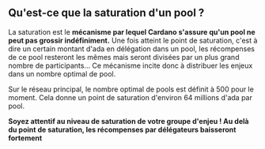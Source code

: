 ## Qu'est-ce que la saturation d'un pool ?

La saturation est le **mécanisme par lequel Cardano s'assure qu'un pool ne peut pas grossir indéfiniment.** Une fois atteint le point de saturation, c'est à dire un certain montant d'ada en délégation dans un pool, les récompenses de ce pool resteront les mêmes mais seront divisées par un plus grand nombre de participants... Ce mécanisme incite donc à distribuer les enjeux dans un nombre optimal de pool.

Sur le réseau principal, le nombre optimal de pools est définit à 500 pour le moment. Cela donne un point de saturation d'environ 64 millions d'ada par pool. 

**Soyez attentif au niveau de saturation de votre groupe d'enjeu ! Au delà du point de saturation, les récompenses par délégateurs baisseront fortement**
